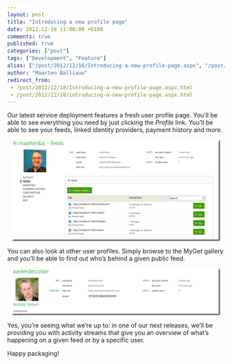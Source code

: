 ```yaml
---
layout: post
title: "Introducing a new profile page"
date: 2012-12-18 11:00:00 +0100
comments: true
published: true
categories: ["post"]
tags: ["Development", "Feature"]
alias: ["/post/2012/12/18/Introducing-a-new-profile-page.aspx", "/post/2012/12/18/introducing-a-new-profile-page.aspx"]
author: "Maarten Balliauw"
redirect_from:
 - /post/2012/12/18/Introducing-a-new-profile-page.aspx.html
 - /post/2012/12/18/introducing-a-new-profile-page.aspx.html
---
```


<p>Our latest service deployment features a fresh user profile page. You&rsquo;ll be able to see everything you need by just clicking the <em>Profile</em> link. You&rsquo;ll be able to see your feeds, linked identity providers, payment history and more.</p>
<p><a href="/images/image_26.png"><img style="background-image: none; float: none; padding-top: 0px; padding-left: 0px; margin: 5px auto; display: block; padding-right: 0px; border-width: 0px;" title="image" src="/images/image_thumb_24.png" alt="image" width="484" height="236" border="0" /></a></p>
<p>You can also look at other user profiles. Simply browse to the MyGet gallery and you&rsquo;ll be able to find out who&rsquo;s behind a given public feed.</p>
<p><a href="/images/image_27.png"><img style="background-image: none; float: none; padding-top: 0px; padding-left: 0px; margin: 5px auto; display: block; padding-right: 0px; border-width: 0px;" title="image" src="/images/image_thumb_25.png" alt="image" width="484" height="110" border="0" /></a></p>
<p>Yes, you&rsquo;re seeing what we&rsquo;re up to: in one of our next releases, we&rsquo;ll be providing you with activity streams that give you an overview of what&rsquo;s happening on a given feed or by a specific user.</p>
<p>Happy packaging!</p>




